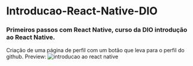# Introducao-React-Native-DIO
### Primeiros passos com React Native, curso da DIO introdução ao React Native. 
Criação de uma página de perfil com um botão que leva para o perfil do github.
Preview:
![introducao ao react native](https://github.com/jefflovis/Introducao-React-Native-DIO/blob/main/Introdu%C3%A7%C3%A3o%20a%20React%20Native.gif)
